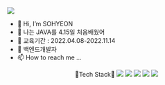 
<img src="https://capsule-render.vercel.app/api?type=waving&color=auto&height=200&section=header&text=SOHYEONGITHUB&fontSize=90" />



- 👋 Hi, I’m SOHYEON
- 👀 나는 JAVA를 4.15일 처음배웠어
- 🌱 교육기간 : 2022.04.08-2022.11.14
- 💞️ 백엔드개발자
- 📫 How to reach me ...



<div align="center">
	🌱Tech Stack🌱
	<img src="https://img.shields.io/badge/Java-007396?style=flat&logo=Java&logoColor=white" />
	<img src="https://img.shields.io/badge/HTML5-E34F26?style=flat&logo=HTML5&logoColor=white" />
	<img src="https://img.shields.io/badge/CSS3-1572B6?style=flat&logo=CSS3&logoColor=white" />
	<img src="https://img.shields.io/badge/JavaScript-EF2D5E?style=flat&logo=JavaScript&logoColor=white" />
	<img src="https://img.shields.io/badge/PHP-64BC4B?style=flat&logo=PHP&logoColor=white" />
</div>

<!---
hellozzlol/hellozzlol is a ✨ special ✨ repository because its `README.md` (this file) appears on your GitHub profile.
You can click the Preview link to take a look at your changes.
--->
